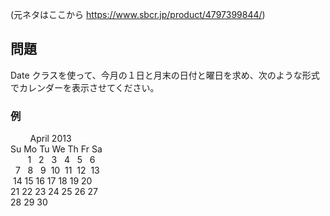 (元ネタはここから https://www.sbcr.jp/product/4797399844/)

## 問題
Date クラスを使って、今月の１日と月末の日付と曜日を求め、次のような形式でカレンダーを表示させてください。

### 例
&nbsp;&nbsp;&nbsp;&nbsp;&nbsp;&nbsp;&nbsp;&nbsp;April 2013<br>
 Su Mo Tu We Th Fr Sa<br>
&nbsp;&nbsp;&nbsp;&nbsp;&nbsp;&nbsp;&nbsp;1 &nbsp;&nbsp;2 &nbsp;&nbsp;3 &nbsp;&nbsp;4 &nbsp;&nbsp;5 &nbsp;&nbsp;6<br>
&nbsp;&nbsp;7 &nbsp;&nbsp;8 &nbsp;&nbsp;9 &nbsp;10 &nbsp;11 &nbsp;12 &nbsp;13<br>
&nbsp;14 15 16 17 18 19 20<br>
21 22 23 24 25 26 27<br>
28 29 30
